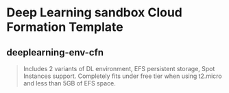 # Deep Learning sandbox Cloud Formation Template
## deeplearning-env-cfn

> Includes 2 variants of DL environment, EFS persistent storage, Spot Instances support. Completely fits under free tier when using t2.micro and less than 5GB of EFS space.

